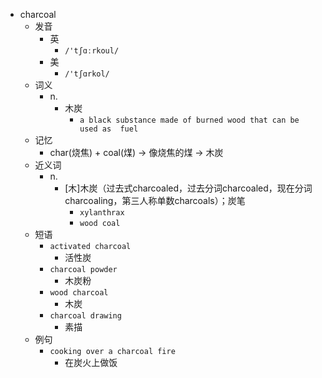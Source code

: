- charcoal
  - 发音
    - 英
      - `/'tʃɑːrkoul/`
    - 美
      - `/'tʃɑrkol/`
  - 词义
    - n.
      - 木炭
        - `a black substance made of burned wood that can be used as  fuel `
  - 记忆
    - char(烧焦) + coal(煤) → 像烧焦的煤 → 木炭
  - 近义词
    - n.
      - [木]木炭（过去式charcoaled，过去分词charcoaled，现在分词charcoaling，第三人称单数charcoals）；炭笔
        - `xylanthrax`
        - `wood coal`
  - 短语
    - `activated charcoal`
      - 活性炭 
    - `charcoal powder`
      - 木炭粉 
    - `wood charcoal`
      - 木炭 
    - `charcoal drawing`
      - 素描 
  - 例句
    - `cooking over a charcoal fire`
      - 在炭火上做饭

